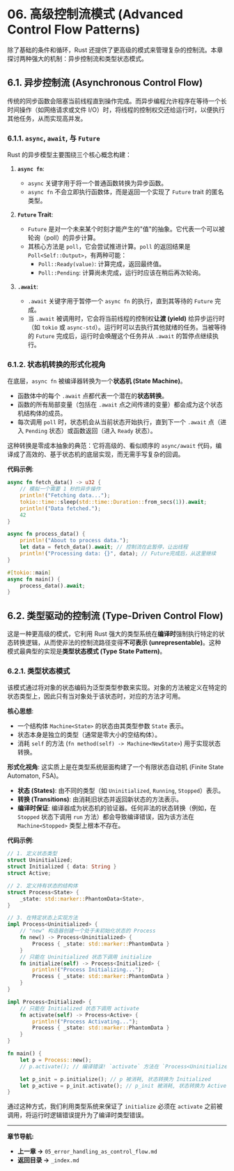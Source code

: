 # 06. 高级控制流模式 (Advanced Control Flow Patterns)

除了基础的条件和循环，Rust 还提供了更高级的模式来管理复杂的控制流。本章探讨两种强大的机制：异步控制流和类型状态模式。

## 6.1. 异步控制流 (Asynchronous Control Flow)

传统的同步函数会阻塞当前线程直到操作完成。而异步编程允许程序在等待一个长时间操作（如网络请求或文件 I/O）时，将线程的控制权交还给运行时，以便执行其他任务，从而实现高并发。

### 6.1.1. `async`, `await`, 与 `Future`

Rust 的异步模型主要围绕三个核心概念构建：

1. **`async fn`**:
    * `async` 关键字用于将一个普通函数转换为异步函数。
    * `async fn` 不会立即执行函数体，而是返回一个实现了 `Future` trait 的匿名类型。

2. **`Future` Trait**:
    * `Future` 是对一个未来某个时刻才能产生的"值"的抽象。它代表一个可以被轮询（poll）的异步计算。
    * 其核心方法是 `poll`，它会尝试推进计算。`poll` 的返回结果是 `Poll<Self::Output>`，有两种可能：
        * `Poll::Ready(value)`: 计算完成，返回最终值。
        * `Poll::Pending`: 计算尚未完成，运行时应该在稍后再次轮询。

3. **`.await`**:
    * `.await` 关键字用于暂停一个 `async fn` 的执行，直到其等待的 `Future` 完成。
    * 当 `.await` 被调用时，它会将当前线程的控制权**让渡 (yield)** 给异步运行时（如 `tokio` 或 `async-std`）。运行时可以去执行其他就绪的任务。当被等待的 `Future` 完成后，运行时会唤醒这个任务并从 `.await` 的暂停点继续执行。

### 6.1.2. 状态机转换的形式化视角

在底层，`async fn` 被编译器转换为一个**状态机 (State Machine)**。

* 函数体中的每个 `.await` 点都代表一个潜在的**状态转换**。
* 函数的所有局部变量（包括在 `.await` 点之间传递的变量）都会成为这个状态机结构体的成员。
* 每次调用 `poll` 时，状态机会从当前状态开始执行，直到下一个 `.await` 点（进入 `Pending` 状态）或函数返回（进入 `Ready` 状态）。

这种转换是零成本抽象的典范：它将高级的、看似顺序的 `async/await` 代码，编译成了高效的、基于状态机的底层实现，而无需手写复杂的回调。

**代码示例**:

```rust
async fn fetch_data() -> u32 {
    // 模拟一个需要 1 秒的异步操作
    println!("Fetching data...");
    tokio::time::sleep(std::time::Duration::from_secs(1)).await;
    println!("Data fetched.");
    42
}

async fn process_data() {
    println!("About to process data.");
    let data = fetch_data().await; // 控制流在此暂停，让出线程
    println!("Processing data: {}", data); // Future完成后，从这里继续
}

#[tokio::main]
async fn main() {
    process_data().await;
}
```

## 6.2. 类型驱动的控制流 (Type-Driven Control Flow)

这是一种更高级的模式，它利用 Rust 强大的类型系统在**编译时**强制执行特定的状态转换逻辑，从而使非法的控制流路径变得**不可表示 (unrepresentable)**。这种模式最典型的实现是**类型状态模式 (Type State Pattern)**。

### 6.2.1. 类型状态模式

该模式通过将对象的状态编码为泛型类型参数来实现。对象的方法被定义在特定的状态类型上，因此只有当对象处于该状态时，对应的方法才可用。

**核心思想**:

* 一个结构体 `Machine<State>` 的状态由其类型参数 `State` 表示。
* 状态本身是独立的类型（通常是零大小的空结构体）。
* 消耗 `self` 的方法 (`fn method(self) -> Machine<NewState>`) 用于实现状态转换。

**形式化视角**:
这实质上是在类型系统层面构建了一个有限状态自动机 (Finite State Automaton, FSA)。

* **状态 (States)**: 由不同的类型（如 `Uninitialized`, `Running`, `Stopped`）表示。
* **转换 (Transitions)**: 由消耗旧状态并返回新状态的方法表示。
* **编译时保证**: 编译器成为状态机的验证器。任何非法的状态转换（例如，在 `Stopped` 状态下调用 `run` 方法）都会导致编译错误，因为该方法在 `Machine<Stopped>` 类型上根本不存在。

**代码示例**:

```rust
// 1. 定义状态类型
struct Uninitialized;
struct Initialized { data: String }
struct Active;

// 2. 定义持有状态的结构体
struct Process<State> {
    _state: std::marker::PhantomData<State>,
}

// 3. 在特定状态上实现方法
impl Process<Uninitialized> {
    // "new" 构造器创建一个处于未初始化状态的 Process
    fn new() -> Process<Uninitialized> {
        Process { _state: std::marker::PhantomData }
    }
    // 只能在 Uninitialized 状态下调用 initialize
    fn initialize(self) -> Process<Initialized> {
        println!("Process Initializing...");
        Process { _state: std::marker::PhantomData }
    }
}

impl Process<Initialized> {
    // 只能在 Initialized 状态下调用 activate
    fn activate(self) -> Process<Active> {
        println!("Process Activating...");
        Process { _state: std::marker::PhantomData }
    }
}

fn main() {
    let p = Process::new();
    // p.activate(); // 编译错误! `activate` 方法在 `Process<Uninitialized>` 上不存在

    let p_init = p.initialize(); // p 被消耗, 状态转换为 Initialized
    let p_active = p_init.activate(); // p_init 被消耗, 状态转换为 Active
}
```

通过这种方式，我们利用类型系统来保证了 `initialize` 必须在 `activate` 之前被调用，将运行时逻辑错误提升为了编译时类型错误。

---

**章节导航:**

* **上一章 ->** `05_error_handling_as_control_flow.md`
* **返回目录 ->** `_index.md`
